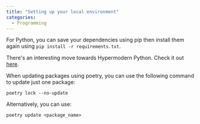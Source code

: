 ```yaml
---
title: "Setting up your local environment"
categories:
  - Programming
---
```


For Python, you can save your dependencies using pip then install them again
using `pip install -r requirements.txt`.

There's an interesting move towards Hypermodern Python. Check it out [here](https://cjolowicz.github.io/posts/ ).

When updating packages using poetry, you can use the following command to 
update just one package:
```shell
poetry lock --no-update
```
Alternatively, you can use:
```shell
poetry update <package_name>
```

